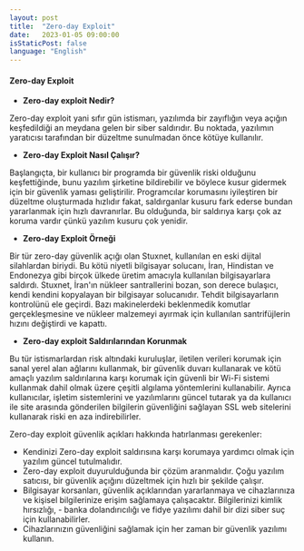 ```yaml
---
layout: post
title:  "Zero-day Exploit"
date:   2023-01-05 09:00:00
isStaticPost: false
language: "English"
---
```


#### **Zero-day Exploit**

- **Zero-day exploit Nedir?**

Zero-day exploit yani sıfır gün istismarı, yazılımda bir zayıflığın veya açığın keşfedildiği an meydana gelen bir siber saldırıdır. Bu noktada, yazılımın yaratıcısı tarafından bir düzeltme sunulmadan önce kötüye kullanılır.

- **Zero-day Exploit Nasıl Çalışır?**

Başlangıçta, bir kullanıcı bir programda bir güvenlik riski olduğunu keşfettiğinde, bunu yazılım şirketine bildirebilir ve böylece kusur gidermek için bir güvenlik yaması geliştirilir. Programcılar korumasını iyileştiren bir düzeltme oluşturmada hızlıdır fakat, saldırganlar kusuru fark ederse bundan yararlanmak için hızlı davranırlar. Bu olduğunda, bir saldırıya karşı çok az koruma vardır çünkü yazılım kusuru çok yenidir.

- **Zero-day Exploit Örneği**

Bir tür zero-day güvenlik açığı olan Stuxnet, kullanılan en eski dijital silahlardan biriydi. Bu kötü niyetli bilgisayar solucanı, İran, Hindistan ve Endonezya gibi birçok ülkede üretim amacıyla kullanılan bilgisayarlara saldırdı. Stuxnet, İran'ın nükleer santrallerini bozan, son derece bulaşıcı, kendi kendini kopyalayan bir bilgisayar solucanıdır. Tehdit bilgisayarların kontrolünü ele geçirdi. Bazı makinelerdeki beklenmedik komutlar gerçekleşmesine ve nükleer malzemeyi ayırmak için kullanılan santrifüjlerin hızını değiştirdi ve kapattı.

- **Zero-day exploit Saldırılarından Korunmak**

Bu tür istismarlardan risk altındaki kuruluşlar, iletilen verileri korumak için sanal yerel alan ağlarını kullanmak, bir güvenlik duvarı kullanarak ve kötü amaçlı yazılım saldırılarına karşı korumak için güvenli bir Wi-Fi sistemi kullanmak dahil olmak üzere çeşitli algılama yöntemlerini kullanabilir. Ayrıca kullanıcılar, işletim sistemlerini ve yazılımlarını güncel tutarak ya da kullanıcı ile site arasında gönderilen bilgilerin güvenliğini sağlayan SSL web sitelerini kullanarak riski en aza indirebilirler.

Zero-day exploit güvenlik açıkları hakkında hatırlanması gerekenler:

- Kendinizi Zero-day exploit saldırısına karşı korumaya yardımcı olmak için yazılım güncel tutulmalıdır.
- Zero-day exploit duyurulduğunda bir çözüm aranmalıdır. Çoğu yazılım satıcısı, bir güvenlik açığını düzeltmek için hızlı bir şekilde çalışır.
- Bilgisayar korsanları, güvenlik açıklarından yararlanmaya ve cihazlarınıza ve kişisel bilgilerinize erişim sağlamaya çalışacaktır. Bilgilerinizi kimlik hırsızlığı,  - banka dolandırıcılığı ve fidye yazılımı dahil bir dizi siber suç için kullanabilirler.
- Cihazlarınızın güvenliğini sağlamak için her zaman bir güvenlik yazılımı kullanın.